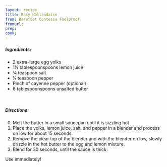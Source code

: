 ```yaml
---
layout: recipe
title: Easy Hollandaise
from: Barefoot Contessa Foolproof
fromurl: 
prep: 
cook: 
---
```


##### Ingredients:

* 2 extra-large egg yolks
* 1½ tablespoonspoons lemon juice
* ¾ teaspoon salt
* ¼ teaspoon pepper
* Pinch of cayenne pepper (optional)
* 6 tablespoonspoons unsalted butter

<br>

##### Directions:

0. Melt the butter in a small saucepan until it is sizzling hot
1. Place the yolks, lemon juice, salt, and pepper in a blender and process on low for about 15 seconds.
2. Remove the clear top of the blender and with the blender on low, slowly drizzle in the hot butter to the egg and lemon mixture. 
3. Blend for 30 seconds, until the sauce is thick. 

Use immediately!
